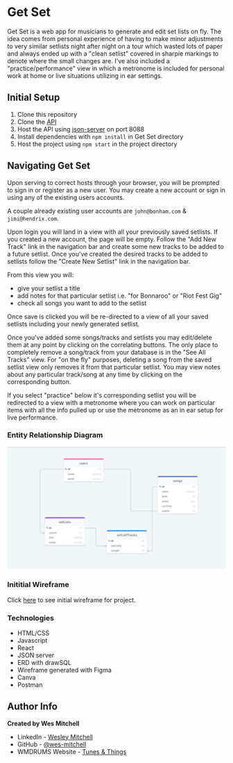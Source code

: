 # Get Set
Get Set is a web app for musicians to generate and edit set lists on fly. The idea comes from personal experience of having to make minor adjustments
to very similar setlists night after night on a tour which wasted lots of paper and always ended up with a "clean setlist" covered in sharpie markings to denote where the small changes are. I've also included a "practice/performance" view in which a metronome is included for personal work at home or live situations utilizing in ear settings. 

## Initial Setup
1. Clone this repository
2. Clone the [API](https://github.com/wes-mitchell/get-set-api)
3. Host the API using [json-server](https://github.com/typicode/json-server) on port 8088
4. Install dependencies with `npm install` in Get Set directory
5. Host the project using `npm start` in the project directory

## Navigating Get Set
Upon serving to correct hosts through your browser, you will be prompted to sign in or register as a new user. You may create a new account or sign in using any of the existing users accounts. 

A couple already existing user accounts are `john@bonham.com` & `jimi@hendrix.com`.

Upon login you will land in a view with all your previously saved setlists. If you created a new account, the page will be empty. Follow the "Add New Track" link in the navigation bar and create some new tracks to be added to a future setlist. Once you've created the desired tracks to be added to setlists follow the "Create New Setlist" link in the navigation bar. 

From this view you will:
- give your setlist a title
- add notes for that particular setlist i.e. "for Bonnaroo" or "Riot Fest Gig"
- check all songs you want to add to the setlist

Once save is clicked you will be re-directed to a view of all your saved setlists including your newly generated setlist. 

Once you've added some songs/tracks and setlists you may edit/delete them at any point by clicking on the correlating buttons. The only place to completely remove a song/track from your database is in the "See All Tracks" view. For "on the fly" purposes, deleting a song from the saved setlist view only removes it from that particular setlist. You may view notes about any particular track/song at any time by clicking on the corresponding button. 

If you select "practice" below it's corresponding setlist you will be redirected to a view with a metronome where you can work on particular items with all the info pulled up or use the metronome as an in ear setup for live performance.

### Entity Relationship Diagram
![Get Set ERD](/public/images/GetSetERD.PNG)

### Inititial Wireframe

Click [here](https://www.figma.com/file/jYYLF9w6FsAFmyi4ckjZPe/Get-Set?node-id=0%3A1) to see initial wireframe for project.

### Technologies
- HTML/CSS
- Javascript
- React
- JSON server
- ERD with drawSQL
- Wireframe generated with Figma
- Canva
- Postman

## Author Info
**Created by Wes Mitchell**

- LinkedIn - [Wesley Mitchell](www.linkedin.com/in/wesleymitchell87)
- GitHub - [@wes-mitchell](https://github.com/wes-mitchell)
- WMDRUMS Website - [Tunes & Things](https://www.wmdrums.com/)


